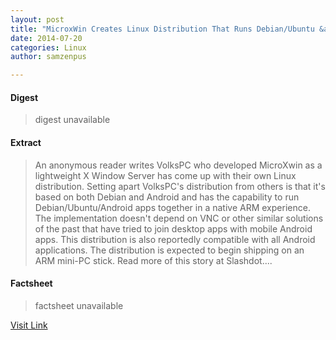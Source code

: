 ```yaml
---
layout: post
title: "MicroxWin Creates Linux Distribution That Runs Debian/Ubuntu &amp; Android Apps"
date: 2014-07-20
categories: Linux
author: samzenpus

---
```



#### Digest
>digest unavailable

#### Extract
>An anonymous reader writes VolksPC who developed MicroXwin as a lightweight X Window Server has come up with their own Linux distribution. Setting apart VolksPC's distribution from others is that it's based on both Debian and Android and has the capability to run Debian/Ubuntu/Android apps together in a native ARM experience. The implementation doesn't depend on VNC or other similar solutions of the past that have tried to join desktop apps with mobile Android apps. This distribution is also reportedly compatible with all Android applications. The distribution is expected to begin shipping on an ARM mini-PC stick. Read more of this story at Slashdot....

#### Factsheet
>factsheet unavailable

[Visit Link](http://rss.slashdot.org/~r/Slashdot/slashdotLinux/~3/PIHbYtYbwvs/story01.htm)


